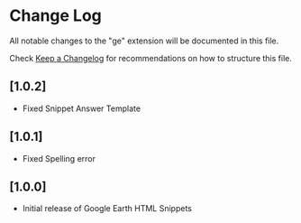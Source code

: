 # Change Log

All notable changes to the "ge" extension will be documented in this file.

Check [Keep a Changelog](http://keepachangelog.com/) for recommendations on how to structure this file.

## [1.0.2]

- Fixed Snippet Answer Template

## [1.0.1]

- Fixed Spelling error

## [1.0.0]

- Initial release of Google Earth HTML Snippets